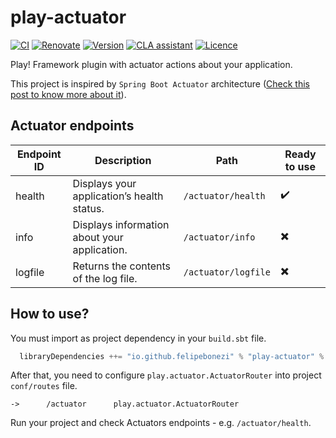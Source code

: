 # play-actuator

[![CI](https://github.com/felipebonezi/play-actuator/actions/workflows/continouos-integration.yml/badge.svg)](https://github.com/felipebonezi/play-actuator/actions/workflows/continouos-integration.yml)
[![Renovate](https://img.shields.io/badge/renovate-enabled-brightgreen.svg)](https://renovatebot.com)
[![Version](https://img.shields.io/github/v/release/felipebonezi/play-actuator?logo=java)](https://github.com/felipebonezi/play-actuator/releases)
[![CLA assistant](https://cla-assistant.io/readme/badge/felipebonezi/play-actuator)](https://cla-assistant.io/felipebonezi/play-actuator)
[![Licence](https://img.shields.io/github/license/felipebonezi/play-actuator?color=blue)](https://github.com/felipebonezi/play-actuator/blob/main/LICENSE)

Play! Framework plugin with actuator actions about your application.

This project is inspired by `Spring Boot Actuator` architecture 
([Check this post to know more about it](https://docs.spring.io/spring-boot/docs/current/reference/htmlsingle/#actuator)).

## Actuator endpoints

| Endpoint ID | Description | Path | Ready to use |
|-------------|--------|-------------|------|
| health | Displays your application’s health status. | `/actuator/health` | ✔️ |
| info | Displays information about your application. | `/actuator/info` | ✖️ |
| logfile | Returns the contents of the log file. | `/actuator/logfile` | ✖️ |

## How to use?

You must import as project dependency in your `build.sbt` file.

```sbt
  libraryDependencies ++= "io.github.felipebonezi" % "play-actuator" % "(version)"
```

After that, you need to configure `play.actuator.ActuatorRouter` into project `conf/routes` file.

```
->      /actuator      play.actuator.ActuatorRouter
```

Run your project and check Actuators endpoints - e.g. `/actuator/health`.
